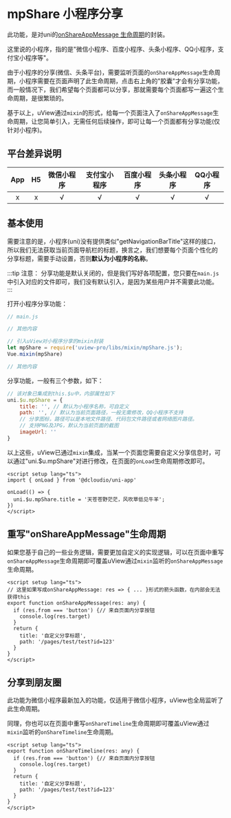 # mpShare 小程序分享

<demo-model url="/pages/library/mpShare/index"></demo-model>


此功能，是对uni的[onShareAppMessage 生命周期](https://uniapp.dcloud.io/api/plugins/share?id=onshareappmessage)的封装。  

这里说的小程序，指的是"微信小程序、百度小程序、头条小程序、QQ小程序，支付宝小程序等"。  

由于小程序的分享(微信、头条平台)，需要监听页面的`onShareAppMessage`生命周期，小程序需要在页面声明了此生命周期，点击右上角的"胶囊"才会有分享功能，
而一般情况下，我们希望每个页面都可以分享，那就需要每个页面都写一遍这个生命周期，是很繁琐的。   

基于以上，uView通过`mixin`的形式，给每一个页面注入了`onShareAppMessage`生命周期，让您简单引入，无需任何后续操作，即可让每一个页面都有分享功能(仅针对小程序)。  


## 平台差异说明

|App|H5|微信小程序|支付宝小程序|百度小程序|头条小程序|QQ小程序|
|:-:|:-:|:-:|:-:|:-:|:-:|:-:|
|x|x|√|√|√|√|√|


## 基本使用

需要注意的是，小程序(uni)没有提供类似"getNavigationBarTitle"这样的接口，所以我们无法获取当前页面导航栏的标题，换言之，我们想要每个页面个性化的
分享标题，需要手动设置，否则**默认为小程序的名称**。

:::tip 注意：
分享功能是默认关闭的，但是我们写好各项配置，您只要在`main.js`中引入对应的文件即可，我们没有默认引入，是因为某些用户并不需要此功能。
:::

打开小程序分享功能：
```js
// main.js

// 其他内容

// 引入uView对小程序分享的mixin封装
let mpShare = require('uview-pro/libs/mixin/mpShare.js');
Vue.mixin(mpShare)

// 其他内容
```

分享功能，一般有三个参数，如下：

```js
// 该对象已集成到this.$u中，内部属性如下
uni.$u.mpShare = {
	title: '', // 默认为小程序名称，可自定义
	path: '', // 默认为当前页面路径，一般无需修改，QQ小程序不支持
	// 分享图标，路径可以是本地文件路径、代码包文件路径或者网络图片路径。
	// 支持PNG及JPG，默认为当前页面的截图
	imageUrl: '' 
}
```

以上这些，uView已通过`mixin`集成，当某一个页面您需要自定义分享信息时，可以通过"uni.$u.mpShare"对进行修改，在页面的`onLoad`生命周期修改即可。

```vue
<script setup lang="ts">
import { onLoad } from '@dcloudio/uni-app'

onLoad(() => {
  uni.$u.mpShare.title = '天苍苍野茫茫，风吹草低见牛羊';
})
</script>
```


## 重写"onShareAppMessage"生命周期

如果您基于自己的一些业务逻辑，需要更加自定义的实现逻辑，可以在页面中重写`onShareAppMessage`生命周期即可覆盖uView通过`mixin`监听的`onShareAppMessage`生命周期。

```vue
<script setup lang="ts">
// 这里如果写成onShareAppMessage: res => { ... }形式的箭头函数，在内部会无法获得this
export function onShareAppMessage(res: any) {
  if (res.from === 'button') {// 来自页面内分享按钮
    console.log(res.target)
  }
  return {
    title: '自定义分享标题',
    path: '/pages/test/test?id=123'
  }
}
</script>
```

## 分享到朋友圈

此功能为微信小程序最新加入的功能，仅适用于微信小程序，uView也全局监听了此生命周期。

同理，你也可以在页面中重写`onShareTimeline`生命周期即可覆盖uView通过`mixin`监听的`onShareTimeline`生命周期。

```vue
<script setup lang="ts">
export function onShareTimeline(res: any) {
  if (res.from === 'button') {// 来自页面内分享按钮
    console.log(res.target)
  }
  return {
    title: '自定义分享标题',
    path: '/pages/test/test?id=123'
  }
}
</script>
```

<!-- ## 如何取消全局分享

此功能为uView默认开启的，如果用户想全局取消或者单个页面取消分享功能，只需将"uni.$u.mpShare"设置为`false`即可

- 全局取消，在App.vue的`onLaunch`应用生命周期中设置

```js
export default {
	onLaunch() {
		uni.$u.mpShare = false;
	}
}
```

- 某个特定的页面取消，在`onLoad`生命周期中设置

```js
export default {
	onLoad() {
		uni.$u.mpShare = false
	}
}
``` -->
